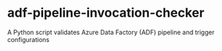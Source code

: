 # adf-pipeline-invocation-checker
A Python script validates Azure Data Factory (ADF) pipeline and trigger configurations
